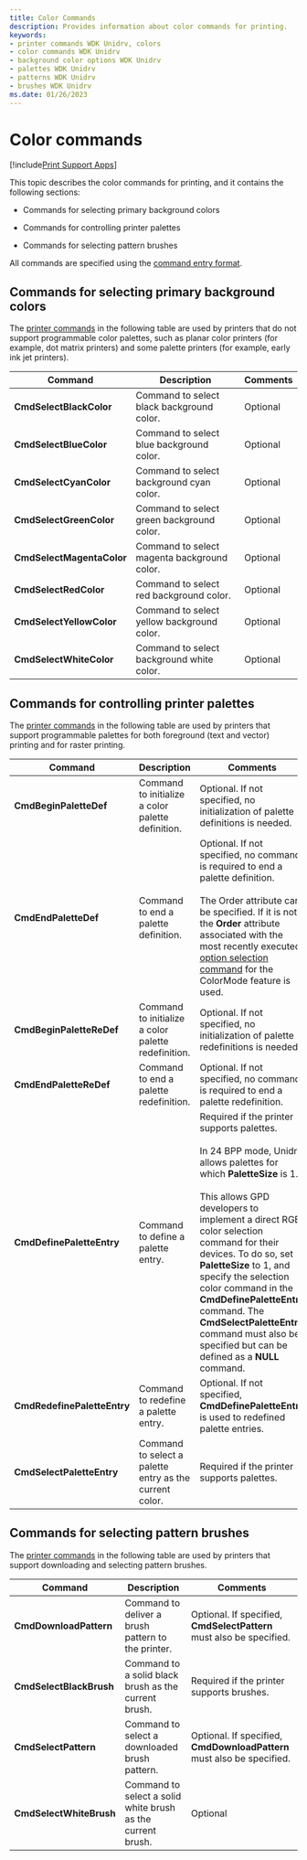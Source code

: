 ```yaml
---
title: Color Commands
description: Provides information about color commands for printing.
keywords:
- printer commands WDK Unidrv, colors
- color commands WDK Unidrv
- background color options WDK Unidrv
- palettes WDK Unidrv
- patterns WDK Unidrv
- brushes WDK Unidrv
ms.date: 01/26/2023
---
```


# Color commands

[!include[Print Support Apps](../includes/print-support-apps.md)]

This topic describes the color commands for printing, and it contains the following sections:

- Commands for selecting primary background colors

- Commands for controlling printer palettes

- Commands for selecting pattern brushes

All commands are specified using the [command entry format](command-entry-format.md).

## Commands for selecting primary background colors

The [printer commands](printer-commands.md) in the following table are used by printers that do not support programmable color palettes, such as planar color printers (for example, dot matrix printers) and some palette printers (for example, early ink jet printers).

| Command | Description | Comments |
|--|--|--|
| **CmdSelectBlackColor** | Command to select black background color. | Optional |
| **CmdSelectBlueColor** | Command to select blue background color. | Optional |
| **CmdSelectCyanColor** | Command to select background cyan color. | Optional |
| **CmdSelectGreenColor** | Command to select green background color. | Optional |
| **CmdSelectMagentaColor** | Command to select magenta background color. | Optional |
| **CmdSelectRedColor** | Command to select red background color. | Optional |
| **CmdSelectYellowColor** | Command to select yellow background color. | Optional |
| **CmdSelectWhiteColor** | Command to select background white color. | Optional |

## Commands for controlling printer palettes

The [printer commands](printer-commands.md) in the following table are used by printers that support programmable palettes for both foreground (text and vector) printing and for raster printing.

| Command | Description | Comments |
|--|--|--|
| **CmdBeginPaletteDef** | Command to initialize a color palette definition. | Optional. If not specified, no initialization of palette definitions is needed. |
| **CmdEndPaletteDef** | Command to end a palette definition. | Optional. If not specified, no command is required to end a palette definition.<br><br>The Order attribute can be specified. If it is not, the **Order** attribute associated with the most recently executed [option selection command](option-selection-command.md) for the ColorMode feature is used. |
| **CmdBeginPaletteReDef** | Command to initialize a color palette redefinition. | Optional. If not specified, no initialization of palette redefinitions is needed. |
| **CmdEndPaletteReDef** | Command to end a palette redefinition. | Optional. If not specified, no command is required to end a palette redefinition. |
| **CmdDefinePaletteEntry** | Command to define a palette entry. | Required if the printer supports palettes.<br><br>In 24 BPP mode, Unidrv allows palettes for which **PaletteSize** is 1.<br><br>This allows GPD developers to implement a direct RGB color selection command for their devices. To do so, set **PaletteSize** to 1, and specify the selection color command in the **CmdDefinePaletteEntry** command. The **CmdSelectPaletteEntry** command must also be specified but can be defined as a **NULL** command. |
| **CmdRedefinePaletteEntry** | Command to redefine a palette entry. | Optional. If not specified, **CmdDefinePaletteEntry** is used to redefined palette entries. |
| **CmdSelectPaletteEntry** | Command to select a palette entry as the current color. | Required if the printer supports palettes. |

## Commands for selecting pattern brushes

The [printer commands](printer-commands.md) in the following table are used by printers that support downloading and selecting pattern brushes.

| Command | Description | Comments |
|--|--|--|
| **CmdDownloadPattern** | Command to deliver a brush pattern to the printer. | Optional. If specified, **CmdSelectPattern** must also be specified. |
| **CmdSelectBlackBrush** | Command to a solid black brush as the current brush. | Required if the printer supports brushes. |
| **CmdSelectPattern** | Command to select a downloaded brush pattern. | Optional. If specified, **CmdDownloadPattern** must also be specified. |
| **CmdSelectWhiteBrush** | Command to select a solid white brush as the current brush. | Optional |
